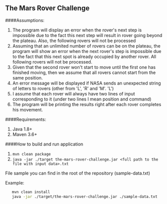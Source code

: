 ## The Mars Rover Challenge

####Assumptions:
<ol>
<li>The program will display an error when the rover's next step is impossible due to the fact this next step will result in rover going beyond the plateau. Also, the following rovers will not be processed</li>
<li>Assuming that an unlimited number of rovers can be on the plateau, the program will show an error when the next rover's step is impossible due to the fact that this next spot is already occupied by another rover. All following rovers will not be processed.</li> 
<li>Given that the second rover won't start to move until the first one has finished moving, then we assume that all rovers cannot start from the same position. 
<li>An error message will be displayed if NASA sends an unexpected string of letters to rovers (other from 'L', 'R' and 'M'. 'L')</li>
<li>I assume that each rover will always have two lines of input corresponding to it (under two lines I mean position and command)</li>
<li>The program will be printing the results right after each rover completes his movement.</li>
</ol>

####Requirements:
<ol>
<li>Java 1.8+</li>
<li>Maven 3.6+</li>
</ol>

####How to build and run application

1. ```mvn clean package```
2. ```java -jar ./target the-mars-rover-challenge.jar <full path to the file with input data>.txt```

File sample you can find in the root of the repository (sample-data.txt)

Example:
```bash
   mvn clean install
   java -jar ./target/the-mars-rover-challenge.jar ./sample-data.txt
```